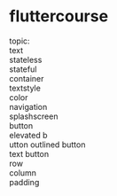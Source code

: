 # fluttercourse

topic:<br />
text<br />
stateless<br />
stateful<br />
container<br />
textstyle<br />
color<br />
navigation<br />
splashscreen<br />
button<br />
  elevated b<br />utton
  outlined button<br />
  text button<br />
row<br />
column<br />
padding<br />

